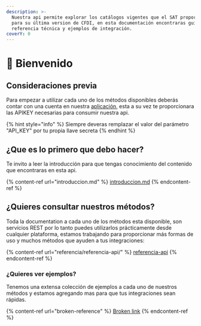 ```yaml
---
description: >-
  Nuestra api permite explorar los catálogos vigentes que el SAT proporciona
  para su última version de CFDI, en esta documentación encontraras guías,
  referencia técnica y ejemplos de integración.
coverY: 0
---
```


# 💙 Bienvenido

## Consideraciones previa

Para empezar a utilizar cada uno de los métodos disponibles deberás contar con una cuenta en nuestra [aplicación](http://app.factuemision.com), esta a su vez te proporcionara las APIKEY necesarias para consumir nuestra api.&#x20;

{% hint style="info" %}
Siempre deveras remplazar el valor del parámetro "API\_KEY" por tu propia llave secreta
{% endhint %}





## ¿Que es lo primero que debo hacer?

Te invito a leer la introducción para que tengas conocimiento del contenido que encontraras en esta api.

{% content-ref url="introduccion.md" %}
[introduccion.md](introduccion.md)
{% endcontent-ref %}

## ¿Quieres consultar nuestros métodos?

Toda la documentation a cada uno de los métodos esta disponible, son servicios REST por lo tanto puedes utilizarlos prácticamente desde cualquier plataforma, estamos trabajando para proporcionar más formas de uso y muchos métodos que ayuden a tus integraciones:&#x20;

{% content-ref url="referencia/referencia-api/" %}
[referencia-api](referencia/referencia-api/)
{% endcontent-ref %}

### ¿Quieres ver ejemplos?

Tenemos una extensa colección de ejemplos a cada uno de nuestros métodos y estamos agregando mas para que tus integraciones sean rápidas.

{% content-ref url="broken-reference" %}
[Broken link](broken-reference)
{% endcontent-ref %}

